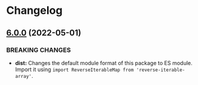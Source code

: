 # Changelog

## [6.0.0](https://github.com/kleinfreund/reverse-iterable-array/compare/v5.0.0...v6.0.0) (2022-05-01)

### BREAKING CHANGES

* **dist:** Changes the default module format of this package to ES module. Import it using `import ReverseIterableMap from 'reverse-iterable-array'`.
